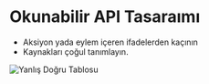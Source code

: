 # Okunabilir API Tasaraımı

- Aksiyon yada eylem içeren ifadelerden kaçının
- Kaynakları çoğul tanımlayın.

![Yanlış Doğru Tablosu](https)